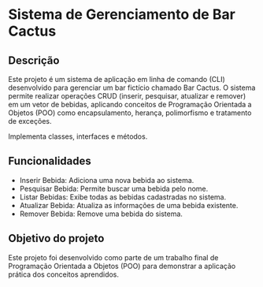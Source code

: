 # Sistema de Gerenciamento de Bar Cactus

## Descrição

Este projeto é um sistema de aplicação em linha de comando (CLI) desenvolvido para gerenciar um bar fictício chamado Bar Cactus. O sistema permite realizar operações CRUD (inserir, pesquisar, atualizar e remover) em um vetor de bebidas, aplicando conceitos de Programação Orientada a Objetos (POO) como encapsulamento, herança, polimorfismo e tratamento de exceções.

Implementa classes, interfaces e métodos.

## Funcionalidades

- Inserir Bebida: Adiciona uma nova bebida ao sistema.
- Pesquisar Bebida: Permite buscar uma bebida pelo nome.
- Listar Bebidas: Exibe todas as bebidas cadastradas no sistema.
- Atualizar Bebida: Atualiza as informações de uma bebida existente.
- Remover Bebida: Remove uma bebida do sistema.


## Objetivo do projeto

Este projeto foi desenvolvido como parte de um trabalho final de Programação Orientada a Objetos (POO) para demonstrar a aplicação prática dos conceitos aprendidos.